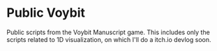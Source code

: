 # Public Voybit
 Public scripts from the Voybit Manuscript game.
 This includes only the scripts related to 1D visualization, on which I'll do a itch.io devlog soon.
